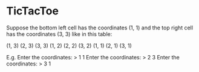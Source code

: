 # TicTacToe

Suppose the bottom left cell has the coordinates (1, 1) and the top right cell has the coordinates (3, 3) like in this table:

(1, 3) (2, 3) (3, 3)
(1, 2) (2, 2) (3, 2)
(1, 1) (2, 1) (3, 1)

E.g.
Enter the coordinates: > 1 1
Enter the coordinates: > 2 3
Enter the coordinates: > 3 1
